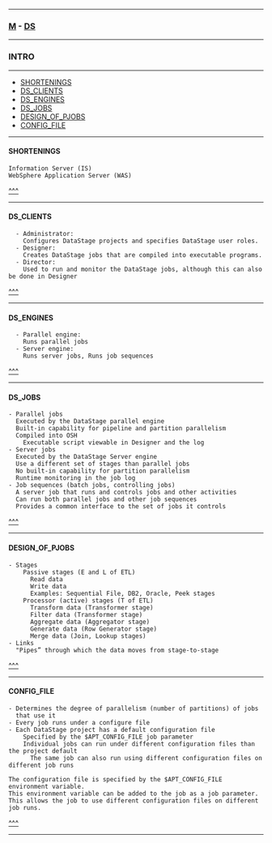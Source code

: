
---

### [M](https://github.com/ttltrk/TTT/blob/master/menu.md) - [DS](https://github.com/ttltrk/TTT/blob/master/DS/DS.md)

---

### INTRO

---

* [SHORTENINGS](#SHORTENINGS)
* [DS_CLIENTS](#DS_CLIENTS)
* [DS_ENGINES](#DS_ENGINES)
* [DS_JOBS](#DS_JOBS)
* [DESIGN_OF_PJOBS](#DESIGN_OF_PJOBS)
* [CONFIG_FILE](#CONFIG_FILE)

---

#### SHORTENINGS

```
Information Server (IS)
WebSphere Application Server (WAS)
```

[^^^](#INTRO)

---

#### DS_CLIENTS

```
  - Administrator:
    Configures DataStage projects and specifies DataStage user roles.
  - Designer:
    Creates DataStage jobs that are compiled into executable programs.
  - Director:
    Used to run and monitor the DataStage jobs, although this can also be done in Designer
```

[^^^](#INTRO)

---

#### DS_ENGINES

```
  - Parallel engine:
    Runs parallel jobs
  - Server engine:
    Runs server jobs, Runs job sequences
```

[^^^](#INTRO)

---

#### DS_JOBS

```
- Parallel jobs
  Executed by the DataStage parallel engine
  Built-in capability for pipeline and partition parallelism
  Compiled into OSH
    Executable script viewable in Designer and the log
- Server jobs
  Executed by the DataStage Server engine
  Use a different set of stages than parallel jobs
  No built-in capability for partition parallelism
  Runtime monitoring in the job log
- Job sequences (batch jobs, controlling jobs)
  A server job that runs and controls jobs and other activities
  Can run both parallel jobs and other job sequences
  Provides a common interface to the set of jobs it controls
```

[^^^](#INTRO)

---

#### DESIGN_OF_PJOBS

```
- Stages
    Passive stages (E and L of ETL)
      Read data
      Write data
      Examples: Sequential File, DB2, Oracle, Peek stages
    Processor (active) stages (T of ETL)
      Transform data (Transformer stage)
      Filter data (Transformer stage)
      Aggregate data (Aggregator stage)
      Generate data (Row Generator stage)
      Merge data (Join, Lookup stages)
- Links
  "Pipes” through which the data moves from stage-to-stage
```

[^^^](#INTRO)

---

#### CONFIG_FILE

```
- Determines the degree of parallelism (number of partitions) of jobs
  that use it
- Every job runs under a configure file
- Each DataStage project has a default configuration file
    Specified by the $APT_CONFIG_FILE job parameter
    Individual jobs can run under different configuration files than the project default
      The same job can also run using different configuration files on different job runs

The configuration file is specified by the $APT_CONFIG_FILE environment variable.
This environment variable can be added to the job as a job parameter.
This allows the job to use different configuration files on different job runs.
```

[^^^](#INTRO)

---
